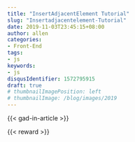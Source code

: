 ```yaml
---
title: "InsertAdjacentElement Tutorial"
slug: "Insertadjacentelement-Tutorial"
date: 2019-11-03T23:45:15+08:00
author: allen
categories:
- Front-End
tags:
- js
keywords:
- js
disqusIdentifier: 1572795915
draft: true
# thumbnailImagePosition: left
# thumbnailImage: /blog/images/2019
---
```


<!--more-->

{{< gad-in-article >}}

<!-- {{< embed-caniuse css-placeholder-shown >}} -->
<!-- {{< codepen pen="PKdOpB" user="justforuse" theme="dark">}} -->
<!-- {{< alert warning >}}
xxx
{{< /alert >}} -->
{{< reward >}}
